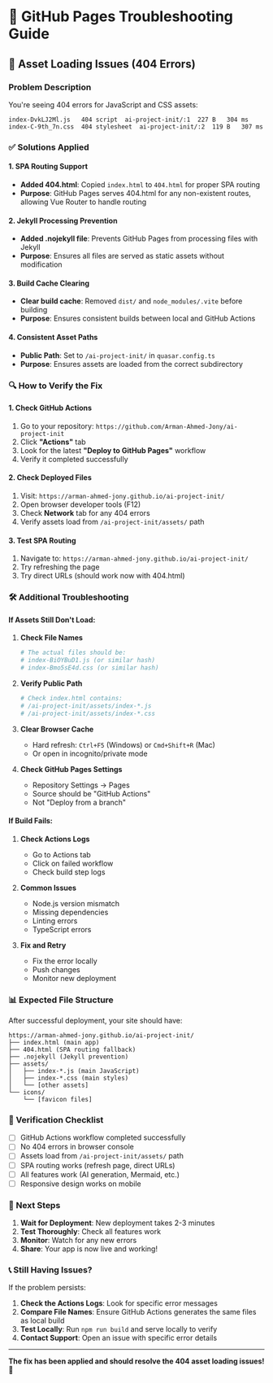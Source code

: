 # 🔧 GitHub Pages Troubleshooting Guide

## 🚨 Asset Loading Issues (404 Errors)

### Problem Description

You're seeing 404 errors for JavaScript and CSS assets:

```
index-DvkLJ2Ml.js	404	script	ai-project-init/:1	227 B	304 ms
index-C-9th_7n.css	404	stylesheet	ai-project-init/:2	119 B	307 ms
```

### ✅ Solutions Applied

#### 1. **SPA Routing Support**

- **Added 404.html**: Copied `index.html` to `404.html` for proper SPA routing
- **Purpose**: GitHub Pages serves 404.html for any non-existent routes, allowing Vue Router to handle routing

#### 2. **Jekyll Processing Prevention**

- **Added .nojekyll file**: Prevents GitHub Pages from processing files with Jekyll
- **Purpose**: Ensures all files are served as static assets without modification

#### 3. **Build Cache Clearing**

- **Clear build cache**: Removed `dist/` and `node_modules/.vite` before building
- **Purpose**: Ensures consistent builds between local and GitHub Actions

#### 4. **Consistent Asset Paths**

- **Public Path**: Set to `/ai-project-init/` in `quasar.config.ts`
- **Purpose**: Ensures assets are loaded from the correct subdirectory

### 🔍 How to Verify the Fix

#### 1. **Check GitHub Actions**

1. Go to your repository: `https://github.com/Arman-Ahmed-Jony/ai-project-init`
2. Click **"Actions"** tab
3. Look for the latest **"Deploy to GitHub Pages"** workflow
4. Verify it completed successfully

#### 2. **Check Deployed Files**

1. Visit: `https://arman-ahmed-jony.github.io/ai-project-init/`
2. Open browser developer tools (F12)
3. Check **Network** tab for any 404 errors
4. Verify assets load from `/ai-project-init/assets/` path

#### 3. **Test SPA Routing**

1. Navigate to: `https://arman-ahmed-jony.github.io/ai-project-init/`
2. Try refreshing the page
3. Try direct URLs (should work now with 404.html)

### 🛠️ Additional Troubleshooting

#### If Assets Still Don't Load:

1. **Check File Names**

   ```bash
   # The actual files should be:
   # index-BiOYBuD1.js (or similar hash)
   # index-Bmo5sE4d.css (or similar hash)
   ```

2. **Verify Public Path**

   ```bash
   # Check index.html contains:
   # /ai-project-init/assets/index-*.js
   # /ai-project-init/assets/index-*.css
   ```

3. **Clear Browser Cache**
   - Hard refresh: `Ctrl+F5` (Windows) or `Cmd+Shift+R` (Mac)
   - Or open in incognito/private mode

4. **Check GitHub Pages Settings**
   - Repository Settings → Pages
   - Source should be "GitHub Actions"
   - Not "Deploy from a branch"

#### If Build Fails:

1. **Check Actions Logs**
   - Go to Actions tab
   - Click on failed workflow
   - Check build step logs

2. **Common Issues**
   - Node.js version mismatch
   - Missing dependencies
   - Linting errors
   - TypeScript errors

3. **Fix and Retry**
   - Fix the error locally
   - Push changes
   - Monitor new deployment

### 📊 Expected File Structure

After successful deployment, your site should have:

```
https://arman-ahmed-jony.github.io/ai-project-init/
├── index.html (main app)
├── 404.html (SPA routing fallback)
├── .nojekyll (Jekyll prevention)
├── assets/
│   ├── index-*.js (main JavaScript)
│   ├── index-*.css (main styles)
│   └── [other assets]
└── icons/
    └── [favicon files]
```

### 🎯 Verification Checklist

- [ ] GitHub Actions workflow completed successfully
- [ ] No 404 errors in browser console
- [ ] Assets load from `/ai-project-init/assets/` path
- [ ] SPA routing works (refresh page, direct URLs)
- [ ] All features work (AI generation, Mermaid, etc.)
- [ ] Responsive design works on mobile

### 🚀 Next Steps

1. **Wait for Deployment**: New deployment takes 2-3 minutes
2. **Test Thoroughly**: Check all features work
3. **Monitor**: Watch for any new errors
4. **Share**: Your app is now live and working!

### 📞 Still Having Issues?

If the problem persists:

1. **Check the Actions Logs**: Look for specific error messages
2. **Compare File Names**: Ensure GitHub Actions generates the same files as local build
3. **Test Locally**: Run `npm run build` and serve locally to verify
4. **Contact Support**: Open an issue with specific error details

---

**The fix has been applied and should resolve the 404 asset loading issues! 🎉**
